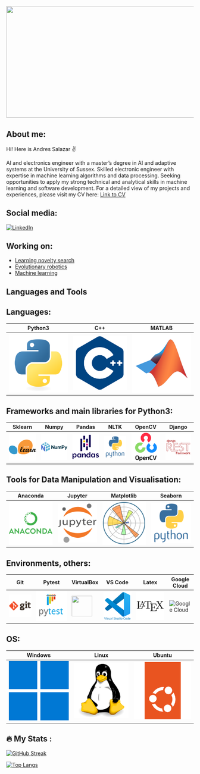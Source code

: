 <div align="center">
  <img src="https://media2.giphy.com/media/v1.Y2lkPTc5MGI3NjExN2d0dmgyemI2cGFsb3dnbHBpMWk4Mmx6bHpmOThpdHFkMG42ZnJvYSZlcD12MV9pbnRlcm5hbF9naWZfYnlfaWQmY3Q9Zw/QDjpIL6oNCVZ4qzGs7/giphy.webp" width="600" height="300"/>
</div>

## About me:

Hi! Here is Andres Salazar ✌️

AI and electronics engineer with a master’s degree in AI and adaptive systems at the University of Sussex. Skilled electronic engineer with expertise in machine learning algorithms and data processing. Seeking opportunities to apply my strong technical and analytical skills in machine learning and software development. For a detailed view of my projects and experiences, please visit my CV here: [Link to CV](https://github.com/AndresSalazarAlturo/Andres_Salazar_CV/blob/main/CV_Andres_Salazar.pdf)

## Social media:

[![LinkedIn](https://img.shields.io/badge/LinkedIn-0077B5?style=for-the-badge&logo=linkedin&logoColor=white)](https://www.linkedin.com/in/andres-salazar-alturo/)

## Working on:

- [Learning novelty search](https://github.com/AndresSalazarAlturo/Neuroevolution-for-autonomous-robot-navigation-with-novelty-search-in-webots)
- [Evolutionary robotics](https://github.com/AndresSalazarAlturo/Evolutionary-optimization-of-neural-networks-for-autonomous-robot-navigation-in-webots-simulation)
- [Machine learning](https://github.com/AndresSalazarAlturo/Crops-export-value-products-prediction-using-a-MLP)

## Languages and Tools

## Languages:

| Python3 | C++ | MATLAB |
|---------|-----|--------|
| ![Python3](https://github.com/devicons/devicon/blob/master/icons/python/python-original.svg) | ![C++](https://github.com/devicons/devicon/blob/master/icons/cplusplus/cplusplus-plain.svg) | ![MATLAB](https://github.com/devicons/devicon/blob/master/icons/matlab/matlab-original.svg) |

## Frameworks and main libraries for Python3:

| Sklearn | Numpy | Pandas | NLTK | OpenCV | Django |
|---------|-------|--------|------|--------|--------|
| ![Sklearn](https://github.com/devicons/devicon/blob/master/icons/scikitlearn/scikitlearn-original.svg) | ![Numpy](https://github.com/devicons/devicon/blob/master/icons/numpy/numpy-original-wordmark.svg) | ![Pandas](https://github.com/devicons/devicon/blob/master/icons/pandas/pandas-original-wordmark.svg) | ![NLTK](https://github.com/devicons/devicon/blob/master/icons/python/python-original-wordmark.svg) | ![OpenCV](https://github.com/devicons/devicon/blob/master/icons/opencv/opencv-original-wordmark.svg) | ![Django](https://github.com/devicons/devicon/blob/master/icons/djangorest/djangorest-line-wordmark.svg)

## Tools for Data Manipulation and Visualisation:

| Anaconda | Jupyter | Matplotlib | Seaborn |
|----------|---------|------------|---------|
| ![Sklearn](https://github.com/devicons/devicon/blob/master/icons/anaconda/anaconda-original-wordmark.svg) | ![Jupyter](https://github.com/devicons/devicon/blob/master/icons/jupyter/jupyter-original-wordmark.svg) | ![Matplotlib](https://github.com/devicons/devicon/blob/master/icons/matplotlib/matplotlib-original.svg) | ![Seaborn](https://github.com/devicons/devicon/blob/master/icons/python/python-original-wordmark.svg) |

## Environments, others:

| Git | Pytest | VirtualBox | VS Code | Latex | Google Cloud |
|-----|--------|------------|---------|-------|--------------|
| ![Git](https://github.com/devicons/devicon/blob/master/icons/git/git-original-wordmark.svg) | ![Pytest](https://github.com/devicons/devicon/blob/master/icons/pytest/pytest-original-wordmark.svg) | <img src="https://camo.githubusercontent.com/d152061e1371a762bf45b303e9319845858d37c095a64850e804a05bdd3d9020/68747470733a2f2f62616e6e6572322e636c65616e706e672e636f6d2f32303139303530312f7876742f6b697373706e672d636f6d70757465722d69636f6e732d7669727475616c626f782d706f727461626c652d6e6574776f726b2d677261706869632d7669727475616c626f782d69636f6e2d6f662d6c696e652d7374796c652d617661696c61626c652d696e2d7376672d35636361323437663733663965332e363131323732313131353536373531343837343735312e6a7067" width="55" height="55"> | ![VS Code](https://github.com/devicons/devicon/blob/master/icons/vscode/vscode-original-wordmark.svg) |![Latex](https://github.com/devicons/devicon/blob/master/icons/latex/latex-original.svg) | ![Google Cloud]([https://github.com/devicons/devicon/blob/master/icons/latex/latex-original.svg](https://github.com/devicons/devicon/blob/master/icons/googlecloud/googlecloud-original-wordmark.svg))

## OS:

| Windows | Linux | Ubuntu |
|---------|-------|--------|
| ![Windows](https://github.com/devicons/devicon/blob/master/icons/windows11/windows11-original.svg) | ![Linux](https://github.com/devicons/devicon/blob/master/icons/linux/linux-original.svg) | ![Ubuntu](https://github.com/devicons/devicon/blob/master/icons/ubuntu/ubuntu-original.svg)

## :fire: My Stats :

[![GitHub Streak](https://streak-stats.demolab.com/?user=AndresSalazarAlturo&theme=highcontrast)](https://git.io/streak-stats)

[![Top Langs](https://github-readme-stats.vercel.app/api/top-langs/?username=AndresSalazarAlturo&layout=compact&theme=vision-friendly-dark)](https://github.com/anuraghazra/github-readme-stats)
